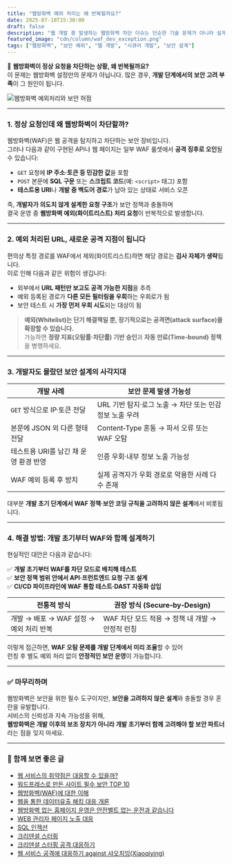 ```yaml
---
title: "웹방화벽 예외 처리는 왜 반복될까요?"
date: 2025-07-10T15:30:00
draft: false
description: "웹 개발 중 발생하는 웹방화벽 차단 이슈는 단순한 기술 문제가 아니라 설계 초기 단계에서의 보안 고려 부족에서 시작됩니다. 반복되는 예외 처리를 줄이기 위한 현실적인 접근 방법을 소개합니다."
featured_image: "cdn/column/waf_dev_exception.png"
tags: ["웹방화벽", "보안 예외", "웹 개발", "시큐어 개발", "보안 설계"]
---
```


🚧 **웹방화벽이 정상 요청을 차단하는 상황, 왜 반복될까요?**  
이 문제는 웹방화벽 설정만의 문제가 아닙니다. 많은 경우, **개발 단계에서의 보안 고려 부족**이 그 원인이 됩니다.

<!--more-->

![웹방화벽 예외처리와 보안 허점](https://blog.plura.io/cdn/column/waf_dev_exception.png)

---

### 1. **정상 요청인데 왜 웹방화벽이 차단할까?**

웹방화벽(WAF)은 웹 공격을 탐지하고 차단하는 보안 장비입니다.  
그러나 다음과 같이 구현된 API나 웹 페이지는 일부 WAF 룰셋에서 **공격 징후로 오인**될 수 있습니다:

- `GET` 요청에 **IP 주소·토큰 등 민감한 값**을 포함  
- `POST` 본문에 **SQL 구문** 또는 **스크립트 코드**(예: `<script>` 태그) 포함  
- **테스트용 URI**나 **개발 중 백도어 경로**가 남아 있는 상태로 서비스 오픈  

즉, **개발자가 의도치 않게 설계한 요청 구조**가 보안 정책과 충돌하며  
결국 운영 중 **웹방화벽 예외(화이트리스트) 처리 요청**이 반복적으로 발생합니다.

---

### 2. **예외 처리된 URL, 새로운 공격 지점이 됩니다**

편의상 특정 경로를 WAF에서 제외(화이트리스트)하면 해당 경로는 **검사 자체가 생략**됩니다.  
이로 인해 다음과 같은 위험이 생깁니다:

- 외부에서 **URL 패턴만 보고도 공격 가능한 지점**을 추측  
- 예외 등록된 경로가 **다른 모든 필터링을 우회**하는 우회로가 됨  
- 보안 테스트 시 **가장 먼저 우회 시도**되는 대상이 됨

> **예외(Whitelist)는 단기 해결책일 뿐, 장기적으로는 공격면(attack surface)을 확장할 수 있습니다.**  
> 가능하면 **정량 지표(오탐률·차단률) 기반 승인**과 **자동 만료(Time‑bound) 정책**을 병행하세요.

---

### 3. **개발자도 몰랐던 보안 설계의 사각지대**

| 개발 사례                                | 보안 문제 발생 가능성                                    |
|-----------------------------------------|-------------------------------------------------------|
| `GET` 방식으로 IP·토큰 전달              | URL 기반 탐지·로그 노출 → 차단 또는 민감정보 노출 우려    |
| 본문에 JSON 외 다른 형태 전달            | Content‑Type 혼동 → 파서 오류 또는 WAF 오탐             |
| 테스트용 URI를 남긴 채 운영 환경 반영     | 인증 우회·내부 정보 노출 가능성                         |
| WAF 예외 등록 후 방치                    | 실제 공격자가 우회 경로로 악용한 사례 다수 존재          |

대부분 **개발 초기 단계에서 WAF 정책·보안 코딩 규칙을 고려하지 않은 설계**에서 비롯됩니다.

---

### 4. **해결 방법: 개발 초기부터 WAF와 함께 설계하기**

현실적인 대안은 다음과 같습니다:

✅ **개발 초기부터 WAF를 차단 모드로 배치해 테스트**  
✅ **보안 정책 범위 안에서 API·프런트엔드 요청 구조 설계**  
✅ **CI/CD 파이프라인에 WAF 통합 테스트·DAST 자동화 삽입**  

| 전통적 방식                                | 권장 방식 (Secure‑by‑Design)          |
|------------------------------------------|--------------------------------------|
| 개발 → 배포 → WAF 설정 → 예외 처리 반복      | WAF 차단 모드 적용 → 정책 내 개발 → 안정적 런칭 |

이렇게 접근하면, **WAF 오탐 문제를 개발 단계에서 미리 조율**할 수 있어  
런칭 후 별도 예외 처리 없이 **안정적인 보안 운영**이 가능합니다.

---

### ✅ 마무리하며

웹방화벽은 보안을 위한 필수 도구이지만, **보안을 고려하지 않은 설계**와 충돌할 경우 혼란을 유발합니다.  
서비스의 신뢰성과 지속 가능성을 위해,  
**웹방화벽은 개발 이후의 보조 장치가 아니라 개발 초기부터 함께 고려해야 할 보안 파트너**라는 점을 잊지 마세요.

---

### 📖 함께 보면 좋은 글

- [웹 서비스의 취약점은 대응할 수 있을까?](https://blog.plura.io/ko/column/vulnerabilities_web/)
- [워드프레스로 만든 사이트 필수 보안 TOP 10](https://blog.plura.io/ko/column/wordpress_security_top10/)
- [웹방화벽(WAF)에 대한 이해](https://blog.plura.io/ko/column/onpremise_inline_waf/)
- [웹을 통한 데이터유출 해킹 대응 개론](https://blog.plura.io/ko/column/dlp/)
- [웹방화벽 없는 홈페이지 운영은 안전벨트 없는 운전과 같습니다](https://blog.plura.io/ko/column/web-application-firewall-is-like-a-seatbelt/)
- [WEB 관리자 페이지 노출 대응](https://blog.plura.io/ko/respond/admin_page_exposure_mitigation/)
- [SQL 인젝션](https://blog.plura.io/ko/respond/sql_injection/)
- [크리덴셜 스터핑](https://blog.plura.io/ko/respond/credential_stuffing/)
- [크리덴셜 스터핑 공격 대응하기](https://blog.plura.io/ko/respond/credential-stuffing-countermeasures/)
- [웹 서비스 공격에 대응하기 against 샤오치잉(Xiaoqiying)](https://blog.plura.io/ko/respond/web-service-attack-response-against-xiaoqiying/)
